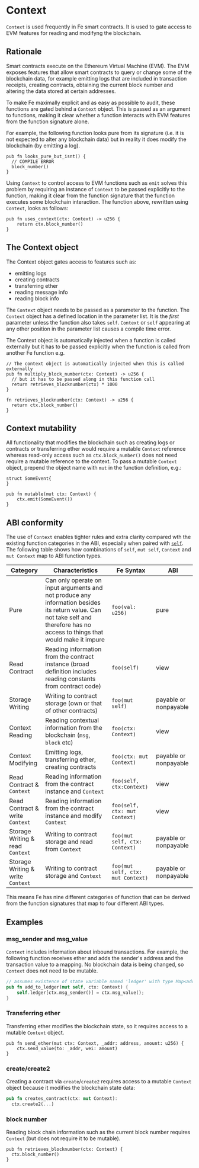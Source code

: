# Context

`Context` is used frequently in Fe smart contracts. It is used to gate access to EVM features for reading and modifyng the blockchain.

## Rationale

Smart contracts execute on the Ethereum Virtual Machine (EVM). The EVM exposes features that allow smart contracts to query or change some of the blockchain data, for example emitting logs that are included in transaction receipts, creating contracts, obtaining the current block number and altering the data stored at certain addresses.

To make Fe maximally explicit and as easy as possible to audit, these functions are gated behind a `Context` object. This is passed as an argument to functions, making it clear whether a function interacts with EVM features from the function signature alone. 

For example, the following function looks pure from its signature (i.e. it is not expected to alter any blockchain data) but in reality it does modify the blockchain (by emitting a log).

```fe,ignore
pub fn looks_pure_but_isnt() {
  // COMPILE ERROR
  block_number()
}
```

Using `Context` to control access to EVM functions such as `emit` solves this problem by requiring an instance of `Context` to be passed explicitly to the function, making it clear from the function signature that the function executes some blockchain interaction. The function above, rewritten using `Context`, looks as follows:

```fe
pub fn uses_context(ctx: Context) -> u256 {
    return ctx.block_number()
}
```

## The Context object

The Context object gates access to features such as:

- emitting logs
- creating contracts
- transferring ether
- reading message info
- reading block info

The `Context` object needs to be passed as a parameter to the function. The `Context` object has a defined location in the parameter list. It is the *first* parameter unless the function also takes `self`. `Context` or `self` appearing at any other position in the parameter list causes a compile time error.

The Context object is automatically injected when a function is called externally but it has to be passed explicitly when the function is called from another Fe function e.g.

```fe
// The context object is automatically injected when this is called externally
pub fn multiply_block_number(ctx: Context) -> u256 {
  // but it has to be passed along in this function call
  return retrieves_blocknumber(ctx) * 1000
}

fn retrieves_blocknumber(ctx: Context) -> u256 {
  return ctx.block_number()
}
```

## Context mutability

All functionality that modifies the blockchain such as creating logs or contracts or transferring ether would require a mutable `Context` reference whereas read-only access such as `ctx.block_number()` does not need require a mutable reference to the context. To pass a mutable `Context` object, prepend the object name with `mut` in the function definition, e.g.:

```fe
struct SomeEvent{
}

pub fn mutable(mut ctx: Context) {
    ctx.emit(SomeEvent())
}
```


## ABI conformity

The use of `Context` enables tighter rules and extra clarity compared wth the existing function categories in the ABI, especially when paired with [`self`](self.md). The following table shows how combinations of `self`, `mut self`, `Context` and `mut Context` map to ABI function types.

| Category                          | Characteristics                                                                                                                                                                 | Fe Syntax                         | ABI                   |
| --------------------------------- | ------------------------------------------------------------------------------------------------------------------------------------------------------------------------------- | --------------------------------- | --------------------- |
| Pure                              | Can only operate on input arguments and not produce any information besides its return value. Can not take self and therefore has no access to things that would make it impure | `foo(val: u256)`                  | pure                  |
| Read Contract                     | Reading information from the contract instance (broad definition includes reading constants from contract code)                                                                 | `foo(self)`                       | view                  |
| Storage Writing                   | Writing to contract storage (own or that of other contracts)                                                                                                                    | `foo(mut self)`                   | payable or nonpayable |
| Context Reading                   | Reading contextual information from the blockchain (`msg`, `block` etc)                                                                                                         | `foo(ctx: Context)`               | view                  |
| Context Modifying                 | Emitting logs, transferring ether, creating contracts                                                                                                                           | `foo(ctx: mut Context)`           | payable or nonpayable |
| Read Contract & `Context`         | Reading information from the contract instance and `Context`                                                                                                                    | `foo(self, ctx:Context)`          | view                  |
| Read Contract & write `Context`   | Reading information from the contract instance and modify `Context`                                                                                                             | `foo(self, ctx: mut Context)`     | view                  |
| Storage Writing & read `Context`  | Writing to contract storage and read from `Context`                                                                                                                             | `foo(mut self, ctx: Context)`     | payable or nonpayable |
| Storage Writing & write `Context` | Writing to contract storage and `Context`                                                                                                                                       | `foo(mut self, ctx: mut Context)` | payable or nonpayable |

This means Fe has nine different categories of function that can be derived from the function signatures that map to four different ABI types.


## Examples

### msg_sender and msg_value

`Context` includes information about inbound transactions. For example, the following function receives ether and adds the sender's address and the
transaction value to a mapping. No blockchain data is being changed, so `Context` does not need to be mutable.


```rust
// assumes existence of state variable named 'ledger' with type Map<address, u256>
pub fn add_to_ledger(mut self, ctx: Context) {
    self.ledger[ctx.msg_sender()] = ctx.msg_value();
}
```


### Transferring ether

Transferring ether modifies the blockchain state, so it requires access to a mutable `Context` object.

```fe
pub fn send_ether(mut ctx: Context, _addr: address, amount: u256) {
    ctx.send_value(to: _addr, wei: amount)
}
```

### create/create2

Creating a contract via `create`/`create2` requires access to a mutable `Context` object because it modifies the blockchain state data:

```rust
pub fn creates_contract(ctx: mut Context):
  ctx.create2(...)
```

### block number 

Reading block chain information such as the current block number requires `Context` (but does not require it to be mutable). 

```fe
pub fn retrieves_blocknumber(ctx: Context) {
  ctx.block_number()
}
```
